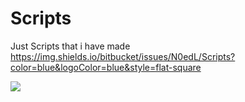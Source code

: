 # Scripts
Just Scripts that i have made https://img.shields.io/bitbucket/issues/N0edL/Scripts?color=blue&logoColor=blue&style=flat-square



























![](https://komarev.com/ghpvc/?username=N0edL-github-username&style=flat-square)

